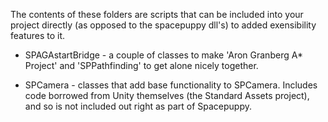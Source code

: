 The contents of these folders are scripts that can be included into your project directly (as opposed to the spacepuppy dll's) to added exensibility features to it.

- SPAGAstartBridge - a couple of classes to make 'Aron Granberg A* Project' and 'SPPathfinding' to get alone nicely together.

- SPCamera - classes that add base functionality to SPCamera. Includes code borrowed from Unity themselves (the Standard Assets project), and so is not included out right as part of Spacepuppy.